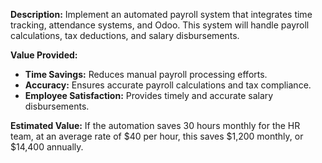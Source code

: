 **Description:**
Implement an automated payroll system that integrates time tracking, attendance systems, and Odoo. This system will handle payroll calculations, tax deductions, and salary disbursements.

**Value Provided:**
- **Time Savings:** Reduces manual payroll processing efforts.
- **Accuracy:** Ensures accurate payroll calculations and tax compliance.
- **Employee Satisfaction:** Provides timely and accurate salary disbursements.

**Estimated Value:**
If the automation saves 30 hours monthly for the HR team, at an average rate of $40 per hour, this saves $1,200 monthly, or $14,400 annually.